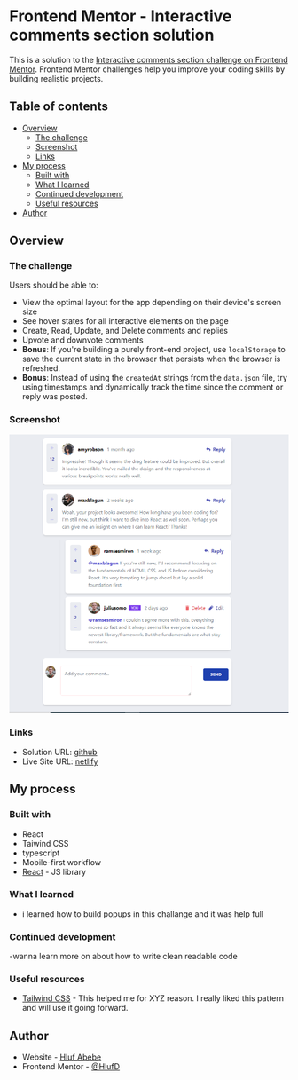 # Frontend Mentor - Interactive comments section solution

This is a solution to the [Interactive comments section challenge on Frontend Mentor](https://www.frontendmentor.io/challenges/interactive-comments-section-iG1RugEG9). Frontend Mentor challenges help you improve your coding skills by building realistic projects.

## Table of contents

- [Overview](#overview)
  - [The challenge](#the-challenge)
  - [Screenshot](#screenshot)
  - [Links](#links)
- [My process](#my-process)
  - [Built with](#built-with)
  - [What I learned](#what-i-learned)
  - [Continued development](#continued-development)
  - [Useful resources](#useful-resources)
- [Author](#author)

## Overview

### The challenge

Users should be able to:

- View the optimal layout for the app depending on their device's screen size
- See hover states for all interactive elements on the page
- Create, Read, Update, and Delete comments and replies
- Upvote and downvote comments
- **Bonus**: If you're building a purely front-end project, use `localStorage` to save the current state in the browser that persists when the browser is refreshed.
- **Bonus**: Instead of using the `createdAt` strings from the `data.json` file, try using timestamps and dynamically track the time since the comment or reply was posted.

### Screenshot

![](./public/images/Screenshot%202023-02-14%20010812.png)

### Links

- Solution URL: [github](https://github.com/HlufD/comment-section-challenge)
- Live Site URL: [netlify](https://comment-section-challenge-hlufabebe.netlify.app/)

## My process

### Built with

- React
- Taiwind CSS
- typescript
- Mobile-first workflow
- [React](https://reactjs.org/) - JS library

### What I learned

- i learned how to build popups in this challange and it was help full

### Continued development

-wanna learn more on about how to write clean readable code

### Useful resources

- [Tailwind CSS](https://tailwindcss.com/) - This helped me for XYZ reason. I really liked this pattern and will use it going forward.

## Author

- Website - [Hluf Abebe](https://www.your-site.com)
- Frontend Mentor - [@HlufD](https://www.frontendmentor.io/profile/HlufD)
